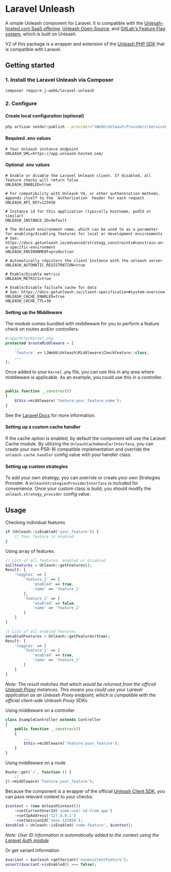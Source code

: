 # Laravel Unleash

A simple Unleash component for Laravel. It is compatible with the [Unlesah-hosted.com SaaS offering](https://www.getunleash.io/), [Unleash Open-Source](https://github.com/Unleash/unleash), and [GitLab's Feature Flag system](https://docs.gitlab.com/ee/operations/feature_flags.html), which is built on Unleash.

V2 of this package is a wrapper and extension of the [Unleash PHP SDK](https://docs.getunleash.io/sdks/php_sdk) that is compatible with Laravel.

## Getting started

### 1. Install the Laravel Unleash via Composer
```bash
composer require j-webb/laravel-unleash
```

### 2. Configure

#### Create local configuration (optional)
```bash
php artisan vendor:publish --provider="JWebb\Unleash\Providers\ServiceProvider"
```

#### Required .env values

```dotenv
# Your Unleash instance endpoint
UNLEASH_URL=https://app.unleash-hosted.com/
```

#### Optional .env values
```dotenv
# Enable or disable the Laravel Unleash client. If disabled, all feature checks will return false
UNLEASH_ENABLED=true

# For compatibility with Unleash V4, or other authentcation methods. Appends itself to the `Authorization` header for each request
UNLEASH_API_KEY=123456

# Instance id for this application (typically hostname, podId or similar)
UNLEASH_INSTANCE_ID=default 

# The Unleash environment name, which can be used to as a parameter for enabling/disabling features for local or development environments
# See: https://docs.getunleash.io/advanced/strategy_constraints#constrain-on-a-specific-environment
UNLEASH_ENVIRONMENT=production 

# Automatically registers the client instance with the unleash server
UNLEASH_AUTOMATIC_REGISTRATION=true 

# Enable/Disable metrics
UNLEASH_METRICS=true 

# Enable/Disable failsafe cache for data
# See: https://docs.getunleash.io/client-specification#system-overview
UNLEASH_CACHE_ENABLED=true 
UNLEASH_CACHE_TTL=30 

```

#### Setting up the Middleware
The module comes bundled with middleware for you to perform a feature check on routes and/or controllers.
```php
#/app/Http/Kernel.php
protected $routeMiddleware = [
    ...
    'feature' => \JWebb\Unleash\Middleware\CheckFeature::class,
    ...
];
```

Once added to your `Kernel.php` file, you can use this in any area where middleware is applicable.
As an example, you could use this in a controller.
```php

public function __construct()
{
    $this->middleware('feature:your_feature_name');
}

```
See the [Laravel Docs](https://laravel.com/docs/middleware) for more information.

#### Setting up a custom cache handler
If the cache option is enabled, by default the component will use the Laravel Cache module. By utilizing the `UnleashCacheHandlerInterface`, you can create your own PSR-16 compatible implementation and override the `unleash.cache.handler` config value with your handler class.

#### Setting up custom strategies
To add your own strategy, you can override or create your own Strategies Provider. A `UnleashStrategiesProviderInterface` is included for convenience. Once your custom class is build, you should modify the `unleash.strategy_provider` config value.

## Usage

Checking individual features
```php
if (Unleash::isEnabled('your_feature')) {
    // Your feature is enabled
}
```

Using array of features.
```php
// List of all features, enabled or disabled
$allFeatures = Unleash::getFeatures();
Result: [
    'toggles' => [
        'feature_1' => [
            'enabled' => true,
            'name' => 'feature_1'
        ],
        'feature_2' => [
            'enabled' => false,
            'name' => 'feature_2'
        ]
    ]
]

// List of all enabled features
$enabledFeatures = Unleash::getFeatures(true);
Result: [
    'toggles' => [
        'feature_1' => [
            'enabled' => true,
            'name' => 'feature_1'
        ]
    ]
]
```
*Note: The result matches that which would be returned from the official [Unleash Proxy](https://docs.getunleash.io/sdks/unleash-proxy) instances. This means you could use your Laravel application as an Unleash Proxy endpoint, which is compatible with the official client-side Unleash Proxy SDKs*

Using middleware on a controller
``` php
class ExampleController extends Controller
{
    public function __construct()
    {
        ...
        $this->middleware('feature:your_feature');
    }
}
```

Using middleware on a route
``` php
Route::get('/', function () {
    //
})->middleware('feature:your_feature');
```

Because the component is a wrapper of the official [Unleash Client SDK](https://github.com/Unleash/unleash-client-php), you can pass relevant context to your checks:
``` php
$context = (new UnleashContext())
    ->setCurrentUserId('some-user-id-from-app')
    ->setIpAddress('127.0.0.1')
    ->setSessionId('sess-123456');
$enabled = Unleash::isEnabled('some-feature', $context);
```
*Note: User ID information is automatically added to the context using the [Laravel Auth module](https://laravel.com/docs/8.x/authentication)*

Or get variant information
``` php
$variant = $unleash->getVariant('nonexistentFeature');
assert($variant->isEnabled() === false);
```